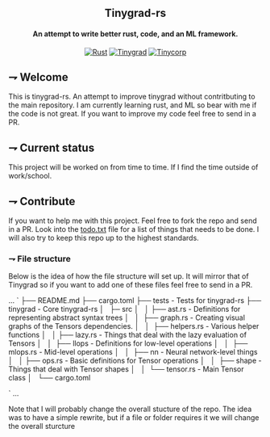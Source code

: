 <div align="center">

## Tinygrad-rs
#### An attempt to write better rust, code, and an ML framework.

[![Rust](https://img.shields.io/badge/Rust-orange.svg?style=for-the-badge&logoColor=white&logo=rust)][rust]
[![Tinygrad](https://img.shields.io/badge/Tinygrad-3776AB.svg?style=for-the-badge&logoColor=white)][tinygrad]
[![Tinycorp](https://img.shields.io/badge/Tiny_Corp-white.svg?style=for-the-badge&logoColor=white)][tinycorp]

[rust]: https://www.rust-lang.org/
[tinygrad]: https://github.com/geohot/tinygrad
[tinycorp]: https://tinygrad.org/

</div>

## ⇁  Welcome
This is tinygrad-rs. An attempt to improve tinygrad without contritbuting to the main repository. I am currently learning rust, and ML so bear with me if the code is not great. If you want to improve my code feel free to send in a PR.

## ⇁  Current status
This project will be worked on from time to time. If I find the time outside of work/school.

## ⇁  Contribute
If you want to help me with this project. Feel free to fork the repo and send in a PR. Look into the [todo.txt](./docs/todo.txt) file for a list of things that needs to be done. I will also try to keep this repo up to the highest standards.

### ⇁  File structure
Below is the idea of how the file structure will set up. It will mirror that of Tinygrad so if you want to add one of these files feel free to send in a PR. 

...
`
├── README.md
├── cargo.toml
├── tests - Tests for tinygrad-rs
├── tinygrad - Core tinygrad-rs
│   ├─ src
│   │  ├── ast.rs - Definitions for representing abstract syntax trees
│   │  ├── graph.rs - Creating visual graphs of the Tensors dependencies.
│   │  ├── helpers.rs - Various helper functions
│   │  ├── lazy.rs - Things that deal with the lazy evaluation of Tensors
│   │  ├── llops - Definitions for low-level operations 
│   │  ├── mlops.rs - Mid-level operations 
│   │  ├── nn - Neural network-level things
│   │  ├── ops.rs - Basic definitions for Tensor operations 
│   │  ├── shape - Things that deal with Tensor shapes
│   │  └── tensor.rs - Main Tensor class
│   └── cargo.toml

`
...

Note that I will probably change the overall stucture of the repo. The idea was to have a simple rewrite, but if a file or folder requires it we will change the overall sturcture
